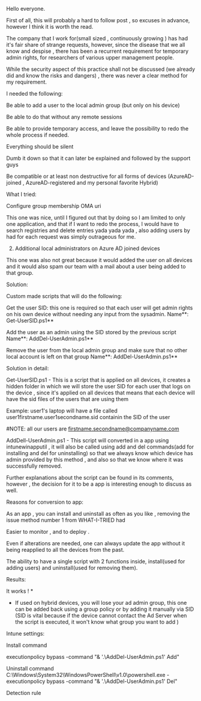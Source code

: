 Hello everyone.

First of all, this will probably a hard to follow post , so excuses in advance, however I think it is worth the read.



The company that I work for(small sized , continuously growing ) has had it's fair share of strange requests, however, since the disease that we all know and despise , there has been a recurrent requirement for temporary admin rights, for researchers of various upper management people.

While the security aspect of this practice shall not be discussed (we already did and know the risks and dangers) , there was never a clear method for my requirement.



I needed the following:

Be able to add a user to the local admin group (but only on his device)

Be able to do that without any remote sessions

Be able to provide temporary access, and leave the possibility to redo the whole process if needed.

Everything should be silent

Dumb it down so that it can later be explained and followed by the support guys

Be compatible or at least non destructive for all forms of devices (AzureAD-joined , AzureAD-registered and my personal favorite Hybrid)



What I tried:

Configure group membership OMA uri

This one was nice, until I figured out that by doing so I am limited to only one application, and that if I want to redo the process, I would have to search registries and delete entries yada yada yada , also adding users by had for each request was simply outrageous for me.

2. Additional local administrators on Azure AD joined devices

This one was also not great because it would added the user on all devices and it would also spam our team with a mail about a user being added to that group.





Solution:

Custom made scripts that will do the following:

Get the user SID: this one is required so that each user will get admin rights on his own device without needing any input from the sysadmin. Name**: Get-UserSID.ps1**

Add the user as an admin using the SID stored by the previous script
Name**: AddDel-UserAdmin.ps1**

Remove the user from the local admin group and make sure that no other local account is left on that group Name**: AddDel-UserAdmin.ps1**



Solution in detail:

Get-UserSID.ps1 - This is a script that is applied on all devices, it creates a hidden folder in which we will store the user SID for each user that logs on the device , since it's applied on all devices that means that each device will have the sid files of the users that are using them

Example: user1's laptop will have a file called user1firstname.user1secondname.sid containin the SID of the user

#NOTE: all our users are firstname.secondname@companyname.com



AddDell-UserAdmin.ps1 - This script will converted in a app using intunewinapputil , it will also be called using add and del commands(add for installing and del for uninstalling) so that we always know which device has admin provided by this method , and also so that we know where it was successfully removed.

Further explanations about the script can be found in its comments, however , the decision for it to be a app is interesting enough to discuss as well.

Reasons for conversion to app:

As an app , you can install and uninstall as often as you like , removing the issue method number 1 from WHAT-I-TRIED had

Easier to monitor , and to deploy .

Even if alterations are needed, one can always update the app without it being reapplied to all the devices from the past.

The ability to have a single script with 2 functions inside, install(used for adding users) and uninstall(used for removing them).



Results:

It works ! *

* If used on hybrid devices, you will lose your ad admin group, this one can be added back using a group policy or by adding it manually via SID (SID is vital because if the device cannot contact the Ad Server when the script is executed, it won't know what group you want to add )

Intune settings:

Install command

executionpolicy bypass -command "& '.\AddDel-UserAdmin.ps1' Add"

Uninstall command
C:\Windows\System32\WindowsPowerShell\v1.0\powershell.exe -executionpolicy bypass -command "& '.\AddDel-UserAdmin.ps1' Del"



Detection rule
